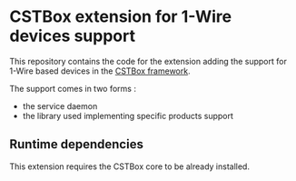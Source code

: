 # CSTBox extension for 1-Wire devices support

This repository contains the code for the extension adding the support
for 1-Wire based devices in the [CSTBox framework](http://cstbox.cstb.fr). 

The support comes in two forms :

  - the service daemon
  - the library used implementing specific products support

## Runtime dependencies

This extension requires the CSTBox core to be already installed.
